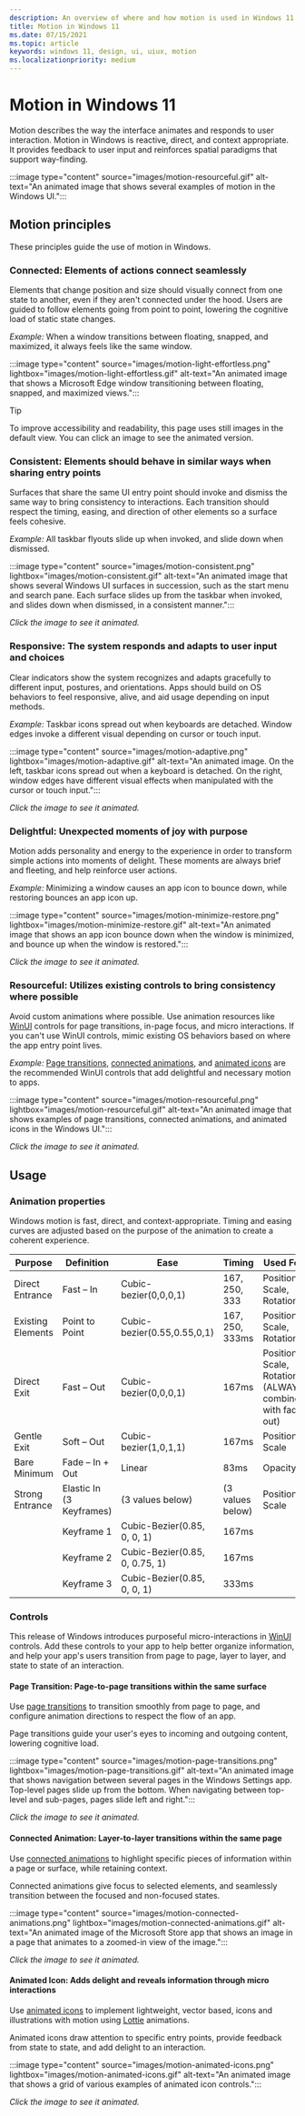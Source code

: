 ```yaml
---
description: An overview of where and how motion is used in Windows 11
title: Motion in Windows 11
ms.date: 07/15/2021
ms.topic: article
keywords: windows 11, design, ui, uiux, motion
ms.localizationpriority: medium
---
```


# Motion in Windows 11

Motion describes the way the interface animates and responds to user interaction. Motion in Windows is reactive, direct, and context appropriate. It provides feedback to user input and reinforces spatial paradigms that support way-finding.

:::image type="content" source="images/motion-resourceful.gif" alt-text="An animated image that shows several examples of motion in the Windows UI.":::

## Motion principles

These principles guide the use of motion in Windows.

### Connected: Elements of actions connect seamlessly

Elements that change position and size should visually connect from one state to another, even if they aren't connected under the hood. Users are guided to follow elements going from point to point, lowering the cognitive load of static state changes.

_Example:_ When a window transitions between floating, snapped, and maximized, it always feels like the same window.

:::image type="content" source="images/motion-light-effortless.png" lightbox="images/motion-light-effortless.gif" alt-text="An animated image that shows a Microsoft Edge window transitioning between floating, snapped, and maximized views.":::

> [!TIP]
> To improve accessibility and readability, this page uses still images in the default view. You can click an image to see the animated version.

### Consistent: Elements should behave in similar ways when sharing entry points

Surfaces that share the same UI entry point should invoke and dismiss the same way to bring consistency to interactions. Each transition should respect the timing, easing, and direction of other elements so a surface feels cohesive.

_Example:_ All taskbar flyouts slide up when invoked, and slide down when dismissed.

:::image type="content" source="images/motion-consistent.png" lightbox="images/motion-consistent.gif" alt-text="An animated image that shows several Windows UI surfaces in succession, such as the start menu and search pane. Each surface slides up from the taskbar when invoked, and slides down when dismissed, in a consistent manner.":::

_Click the image to see it animated._

### Responsive: The system responds and adapts to user input and choices

Clear indicators show the system recognizes and adapts gracefully to different input, postures, and orientations. Apps should build on OS behaviors to feel responsive, alive, and aid usage depending on input methods.

_Example:_ Taskbar icons spread out when keyboards are detached. Window edges invoke a different visual depending on cursor or touch input.

:::image type="content" source="images/motion-adaptive.png" lightbox="images/motion-adaptive.gif" alt-text="An animated image. On the left, taskbar icons spread out when a keyboard is detached. On the right, window edges have different visual effects when manipulated with the cursor or touch input.":::

_Click the image to see it animated._

### Delightful: Unexpected moments of joy with purpose

Motion adds personality and energy to the experience in order to transform simple actions into moments of delight. These moments are always brief and fleeting, and help reinforce user actions.

_Example:_ Minimizing a window causes an app icon to bounce down, while restoring bounces an app icon up.

:::image type="content" source="images/motion-minimize-restore.png" lightbox="images/motion-minimize-restore.gif" alt-text="An animated image that shows an app icon bounce down when the window is minimized, and bounce up when the window is restored.":::

_Click the image to see it animated._

### Resourceful: Utilizes existing controls to bring consistency where possible

Avoid custom animations where possible. Use animation resources like [WinUI](../../winui/index.md) controls for page transitions, in-page focus, and micro interactions. If you can't use WinUI controls, mimic existing OS behaviors based on where the app entry point lives.

_Example:_ [Page transitions](../motion/page-transitions.md), [connected animations](../motion/connected-animation.md), and [animated icons](../controls/animated-icon.md) are the recommended WinUI controls that add delightful and necessary motion to apps.

:::image type="content" source="images/motion-resourceful.png" lightbox="images/motion-resourceful.gif" alt-text="An animated image that shows examples of page  transitions, connected animations, and animated icons in the Windows UI.":::

_Click the image to see it animated._

## Usage

### Animation properties

Windows motion is fast, direct, and context-appropriate. Timing and easing curves are adjusted based on the purpose of the animation to create a coherent experience.

| Purpose | Definition | Ease | Timing | Used For |
|--|--|--|--|--|
| Direct Entrance | Fast – In| Cubic-bezier(0,0,0,1) | 167, 250, 333 | Position, Scale, Rotation|
| Existing Elements | Point to Point | Cubic-bezier(0.55,0.55,0,1) | 167, 250, 333ms | Position, Scale, Rotation|
| Direct Exit | Fast – Out | Cubic-bezier(0,0,0,1) |167ms| Position, Scale, Rotation (ALWAYS combine with fade out) |
| Gentle Exit | Soft – Out | Cubic-bezier(1,0,1,1) | 167ms | Position, Scale |
| Bare Minimum | Fade – In + Out | Linear | 83ms | Opacity |
| Strong Entrance  | Elastic In (3 Keyframes) |  (3 values below) | (3 values below)  | Position, Scale |
|                 | Keyframe 1 | Cubic-Bezier(0.85, 0, 0, 1) | 167ms | |
|                 | Keyframe 2 | Cubic-Bezier(0.85, 0, 0.75, 1) | 167ms | |
|                 | Keyframe 3 | Cubic-Bezier(0.85, 0, 0, 1) | 333ms | |

### Controls

This release of Windows introduces purposeful micro-interactions in [WinUI](../../winui/index.md) controls. Add these controls to your app to help better organize information, and help your app's users transition from page to page, layer to layer, and state to state of an interaction.

#### Page Transition: Page-to-page transitions within the same surface

Use [page transitions](../motion/page-transitions.md) to transition smoothly from page to page, and configure animation directions to respect the flow of an app.

Page transitions guide your user's eyes to incoming and outgoing content, lowering cognitive load.

:::image type="content" source="images/motion-page-transitions.png" lightbox="images/motion-page-transitions.gif" alt-text="An animated image that shows navigation between several pages in the Windows Settings app. Top-level pages slide up from the bottom. When navigating between top-level and sub-pages, pages slide left and right.":::

_Click the image to see it animated._

#### Connected Animation: Layer-to-layer transitions within the same page

Use [connected animations](../motion/connected-animation.md) to highlight specific pieces of information within a page or surface, while retaining context.

Connected animations give focus to selected elements, and seamlessly transition between the focused and non-focused states.

:::image type="content" source="images/motion-connected-animations.png" lightbox="images/motion-connected-animations.gif" alt-text="An animated image of the Microsoft Store app that shows an image in a page that animates to a zoomed-in view of the image.":::

_Click the image to see it animated._

#### Animated Icon: Adds delight and reveals information through micro interactions

Use [animated icons](../controls/animated-icon.md) to implement lightweight, vector based, icons and illustrations with motion using [Lottie](/windows/communitytoolkit/animations/lottie) animations.

Animated icons draw attention to specific entry points, provide feedback from state to state, and add delight to an interaction.

:::image type="content" source="images/motion-animated-icons.png" lightbox="images/motion-animated-icons.gif" alt-text="An animated image that shows a grid of various examples of animated icon controls.":::

_Click the image to see it animated._
